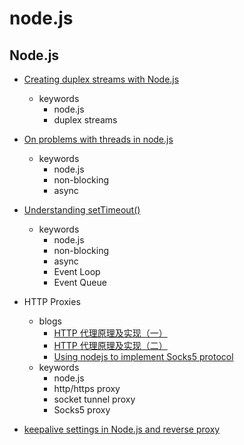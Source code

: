 node.js
====

## Node.js

- [Creating duplex streams with Node.js](http://codewinds.com/blog/2013-08-31-nodejs-duplex-streams.html)
  - keywords
    - node.js
    - duplex streams

- [On problems with threads in node.js](https://kariera.future-processing.pl/blog/on-problems-with-threads-in-node-js/)
  - keywords
    - node.js
    - non-blocking
    - async

- [Understanding setTimeout()](https://levelup.gitconnected.com/understanding-settimeout-15c7de9e5fd6)
  - keywords
    - node.js
    - non-blocking
    - async
    - Event Loop
    - Event Queue

- HTTP Proxies
  - blogs
    - [HTTP 代理原理及实现（一）](https://imququ.com/post/web-proxy.html) 
    - [HTTP 代理原理及实现（二）](https://imququ.com/post/web-proxy-2.html)
    - [Using nodejs to implement Socks5 protocol](https://developpaper.com/using-nodejs-to-implement-socks5-protocol/)
  - keywords
    - node.js
    - http/https proxy
    - socket tunnel proxy
    - Socks5 proxy    

- [keepalive settings in Node.js and reverse proxy](https://github.com/nodejs/node/issues/27363)
         

